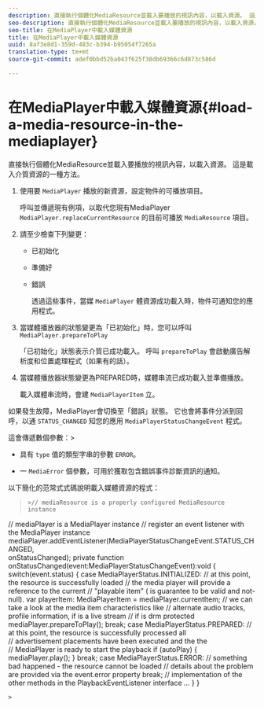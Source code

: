 ```yaml
---
description: 直接執行個體化MediaResource並載入要播放的視訊內容，以載入資源。 這是載入介質資源的一種方法。
seo-description: 直接執行個體化MediaResource並載入要播放的視訊內容，以載入資源。 這是載入介質資源的一種方法。
seo-title: 在MediaPlayer中載入媒體資源
title: 在MediaPlayer中載入媒體資源
uuid: 8af3e8d1-359d-483c-b394-b95054f7265a
translation-type: tm+mt
source-git-commit: adef0bbd52ba043f625f38db69366c6d873c586d

---
```



# 在MediaPlayer中載入媒體資源{#load-a-media-resource-in-the-mediaplayer}

直接執行個體化MediaResource並載入要播放的視訊內容，以載入資源。 這是載入介質資源的一種方法。

1. 使用要 `MediaPlayer` 播放的新資源，設定物件的可播放項目。

   呼叫並傳遞現有例項，以取代您現有MediaPlayer `MediaPlayer.replaceCurrentResource` 的目前可播放 `MediaResource` 項目。

1. 請至少檢查下列變更：

   * 已初始化
   * 準備好
   * 錯誤

      透過這些事件，當媒 `MediaPlayer` 體資源成功載入時，物件可通知您的應用程式。

1. 當媒體播放器的狀態變更為「已初始化」時，您可以呼叫 `MediaPlayer.prepareToPlay`

   「已初始化」狀態表示介質已成功載入。 呼叫 `prepareToPlay` 會啟動廣告解析度和位置處理程式（如果有的話）。

1. 當媒體播放器狀態變更為PREPARED時，媒體串流已成功載入並準備播放。

   載入媒體串流時，會建 `MediaPlayerItem` 立。

如果發生故障，MediaPlayer會切換至「錯誤」狀態。 它也會將事件分派到回呼，以通 `STATUS_CHANGED` 知您的應用 `MediaPlayerStatusChangeEvent` 程式。

這會傳遞數個參數：>
* 具有 `type` 值的類型字串的參數 `ERROR`。

* 一 `MediaError` 個參數，可用於獲取包含錯誤事件診斷資訊的通知。


><!--<a id="example_3774607C6F08473282CF0CB7F3D82373"></a>-->


以下簡化的范常式式碼說明載入媒體資源的程式：
>```>
>>// mediaResource is a properly configured MediaResource instance 
// mediaPlayer is a MediaPlayer instance 
// register an event listener with the MediaPlayer instance 
mediaPlayer.addEventListener(MediaPlayerStatusChangeEvent.STATUS_CHANGED,  
                            onStatusChanged); 
private function onStatusChanged(event:MediaPlayerStatusChangeEvent):void { 
  switch(event.status) { 
     case MediaPlayerStatus.INITIALIZED: 
         // at this point, the resource is successfully loaded 
         // the media player will provide a reference to the current 
         // "playable item" ( is guarantee to be valid and not-null). 
         var playerItem: MediaPlayerItem = mediaPlayer.currentItem; 
         // we can take a look at the media item characteristics like 
         // alternate audio tracks, profile information, if is a live stream 
         // if is drm protected 
         mediaPlayer.prepareToPlay(); 
         break; 
   case MediaPlayerStatus.PREPARED: 
        // at this point, the resource is successfully processed all  
        // advertisement placements have been executed and the the  
        // MediaPlayer is ready to start the playback 
       if (autoPlay) { 
           mediaPlayer.play(); 
       } 
       break; 
   case MediaPlayerStatus.ERROR: 
       // something bad happened - the resource cannot be loaded 
       // details about the problem are provided via the event.error property 
       break; 
       // implementation of the other methods in the PlaybackEventListener interface 
       ... 
   } 
}
```>
>
